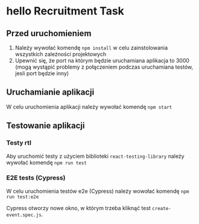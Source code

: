 # hello Recruitment Task

## Przed uruchomieniem

1. Należy wywołać komendę `npm install` w celu zainstolowania wszystkich zależności projektowych
2. Upewnić się, że port na którym będzie uruchamiana aplikacja to 3000 (mogą wystąpić problemy z połączeniem podczas uruchamiana testów, jesli port będzie inny)

## Uruchamianie aplikacji

W celu uruchomienia aplikacji należy wywołać komendę `npm start`

## Testowanie aplikacji

### Testy rtl

Aby uruchomić testy z użyciem biblioteki `react-testing-library` należy wywołać komendę `npm run test`

### E2E tests (Cypress)

W celu uruchomienia testów e2e (Cypress) należy wowołać komendę `npm run test:e2e`

Cypress otworzy nowe okno, w którym trzeba kliknąć test `create-event.spec.js`.
